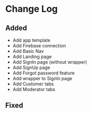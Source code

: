 # Change Log

## Added
- Add app template
- Add Firebase connection
- Add Basic Nav
- Add Landing page
- Add SignIn page (without wrapper)
- Add SignUp page 
- Add Forgot password feature
- Add wrapper to SignIn page
- Add Customer tabs
- Add Moderator tabs

## Fixed
